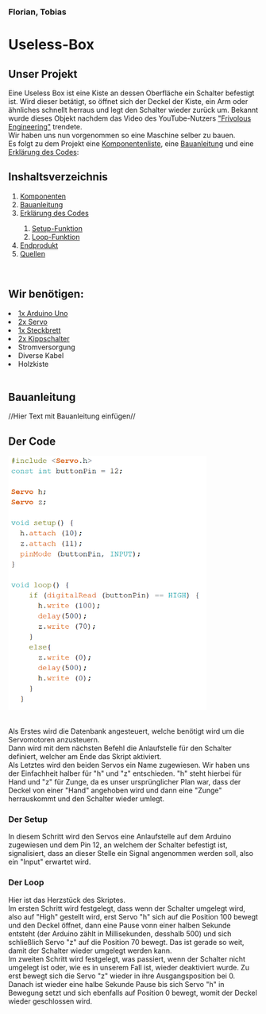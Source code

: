 ### Florian, Tobias
# Useless-Box

<h2> Unser Projekt</h2>
Eine Useless Box ist eine Kiste an dessen Oberfläche ein Schalter befestigt ist. Wird dieser betätigt, so öffnet sich der Deckel der Kiste, ein Arm oder ähnliches schnellt herraus und legt den Schalter wieder zurück um. Bekannt wurde dieses Objekt nachdem das Video des YouTube-Nutzers 
 <a href="https://www.youtube.com/watch?time_continue=1&v=Z86V_ICUCD4" rel="notfollow">"Frivolous Engineering"</a> trendete.
<br>
Wir haben uns nun vorgenommen so eine Maschine selber zu bauen.
<br>
Es folgt zu dem Projekt eine <a href="#komponenten">Komponentenliste</a>, eine <a href="#bauen">Bauanleitung</a> und eine <a href="#code">Erklärung des Codes</a>:
<br>
<h2>Inshaltsverzeichnis</h2>
 <ol>
  <li><a href="#komponenten"> Komponenten </a></li>
  <li><a href="#bauen"> Bauanleitung </a></li>
  <li><a href="#code"> Erklärung des Codes </a></li>
   <ol>
    <li><a href="#setup"> Setup-Funktion </a></li>
    <li><a href="#loop"> Loop-Funktion </a></li>
   </ol>
  <li><a href="#endprodukt"> Endprodukt </a></li>
  <li><a href="#quellen"> Quellen </a></li>
 </ol>
</br>
<h2 id="komponenten">Wir benötigen:</h2>
  <li>
   <a href="https://www.conrad.de/de/p/arduino-board-uno-rev3-dip-version-atmega328-1275279.html" rel="notfollow">
    1x Arduino Uno
   </a>
  </li>
  <li>
   <a href="https://www.conrad.de/de/p/graupner-standard-servo-des-577-bb-digital-servo-getriebe-material-carbon-stecksystem-jr-2125787.html" rel="notfollow">
    2x Servo
   </a>
 </li>
 <li>
  <a href="https://www.conrad.de/de/p/tru-components-0165-40-8-8010-steckplatine-transparent-polzahl-gesamt-400-l-x-b-x-h-84-x-54-3-x-9-mm-1-st-1572787.html" rel="notfollow">
   1x Steckbrett
  </a>
 </li>
 <li> 
  <a href="https://www.conrad.de/de/p/goobay-knx-1-kippschalter-250-v-ac-3-a-1-x-ein-ein-rastend-1-st-701343.html" rel="notfollow">
  2x Kippschalter
  </a>
 </li>
 <li>
  Stromversorgung
 </a>
 </li>
 <li>
  Diverse Kabel
 </li>
 <li>
  Holzkiste
 </li>
<br>
<h2 id="bauen">Bauanleitung</h2>
//Hier Text mit Bauanleitung einfügen//
<br>
<h2 id="code">Der Code</h2>
<p><img width="400px" src="https://github.com/Florianovic/Useless-Box-Florian-Tobias/blob/master/CodeUB.PNG"></p> 
<br>
Als Erstes wird die Datenbank angesteuert, welche benötigt wird um die Servomotoren anzusteuern.
<br>
Dann wird mit dem nächsten Befehl die Anlaufstelle für den Schalter definiert, welcher am Ende das Skript aktiviert.
<br>
Als Letztes wird den beiden Servos ein Name zugewiesen. Wir haben uns der Einfachheit halber für "h" und "z" entschieden. "h" steht hierbei für Hand und "z" für Zunge, da es unser ursprünglicher Plan war, dass der Deckel von einer "Hand" angehoben wird und dann eine "Zunge" herrauskommt und den Schalter wieder umlegt.

<h3 id="setup">Der Setup</h3>
In diesem Schritt wird den Servos eine Anlaufstelle auf dem Arduino zugewiesen und dem Pin 12, an welchem der Schalter befestigt ist, signalisiert, dass an dieser Stelle ein Signal angenommen werden soll, also ein "Input" erwartet wird.

<h3 id="loop">Der Loop</h3>
Hier ist das Herzstück des Skriptes.</br>
Im ersten Schritt wird festgelegt, dass wenn der Schalter umgelegt wird, also auf "High" gestellt wird, erst Servo "h" sich auf die Position 100 bewegt und den Deckel öffnet, dann eine Pause vonn einer halben Sekunde entsteht (der Arduino zählt in Millisekunden, desshalb 500) und sich schließlich Servo "z" auf die Position 70 bewegt. Das ist gerade so weit, damit der Schalter wieder umgelegt werden kann.
<br>
Im zweiten Schritt wird festgelegt, was passiert, wenn der Schalter nicht umgelegt ist oder, wie es in unserem Fall ist, wieder deaktiviert wurde. Zu erst bewegt sich die Servo "z" wieder in ihre Ausgangsposition bei 0. Danach ist wieder eine halbe Sekunde Pause bis sich Servo "h" in Bewegung setzt und sich ebenfalls auf Position 0 bewegt, womit der Deckel wieder geschlossen wird.

